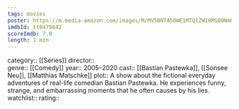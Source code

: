 ```yaml
---
tags: movies
poster: https://m.media-amazon.com/images/M/MV5BNTA5OWE1MTQtZWI0MS00NmQ2LTg2OGMtMzgxZmNiOTU3OGM3XkEyXkFqcGdeQXVyNjYxMTgzMzQ@._V1_SX300.jpg
imdbId: tt0479842
scoreImdb: 7.9
length: 1 min
---
```


category:: [[Series]]
director::  
genre:: [[Comedy]]
year:: 2005–2020
cast:: [[Bastian Pastewka]], [[Sonsee Neu]], [[Matthias Matschke]]
plot:: A show about the fictional everyday adventures of real-life comedian Bastian Pastewka. He experiences funny, strange, and embarrassing moments that he often causes by his lies.
watchlist::
rating::
